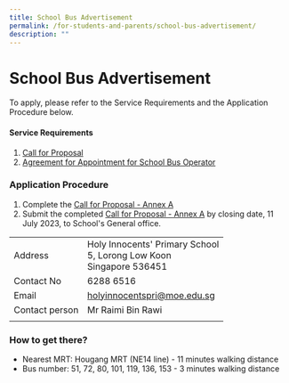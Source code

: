 ```yaml
---
title: School Bus Advertisement
permalink: /for-students-and-parents/school-bus-advertisement/
description: ""
---
```

# **School Bus Advertisement**

To apply, please refer to the Service Requirements and the Application Procedure below.

#### **Service Requirements**
1. [Call for Proposal](https://go.gov.sg/callproposal)
2. [Agreement for Appointment for School Bus Operator](https://go.gov.sg/agreementbus)

### **Application Procedure**
1. Complete the [Call for Proposal - Annex A](https://go.gov.sg/proposalannex)
2. Submit the completed [Call for Proposal - Annex A](https://go.gov.sg/proposalannex) by closing date, 11 July 2023, to School's General office.


|  |  | 
| -------- | -------- |
| Address | Holy Innocents' Primary School <br> 5, Lorong Low Koon <br> Singapore 536451| 
|Contact No|6288 6516|
|Email|holyinnocentspri@moe.edu.sg|
|Contact person|Mr Raimi Bin Rawi|
|||

### **How to get there?**
* Nearest MRT: Hougang MRT (NE14 line) - 11 minutes walking distance
* Bus number: 51, 72, 80, 101, 119, 136, 153 - 3 minutes walking distance